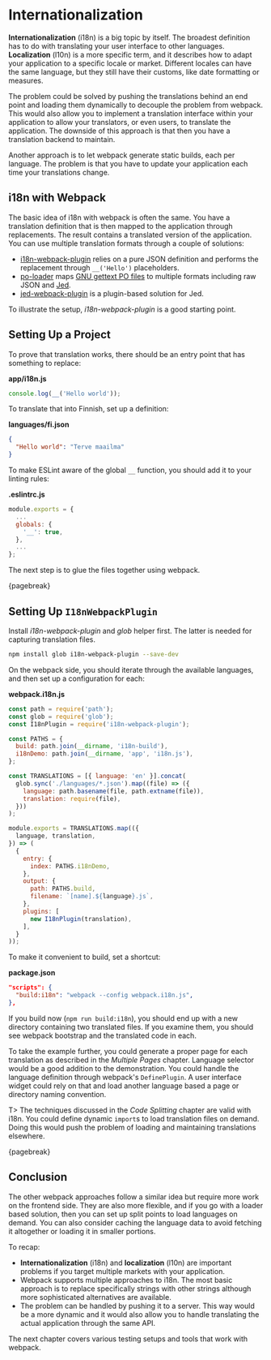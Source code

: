 # Internationalization

**Internationalization** (i18n) is a big topic by itself. The broadest definition has to do with translating your user interface to other languages. **Localization** (l10n) is a more specific term, and it describes how to adapt your application to a specific locale or market. Different locales can have the same language, but they still have their customs, like date formatting or measures.

The problem could be solved by pushing the translations behind an end point and loading them dynamically to decouple the problem from webpack. This would also allow you to implement a translation interface within your application to allow your translators, or even users, to translate the application. The downside of this approach is that then you have a translation backend to maintain.

Another approach is to let webpack generate static builds, each per language. The problem is that you have to update your application each time your translations change.

## i18n with Webpack

The basic idea of i18n with webpack is often the same. You have a translation definition that is then mapped to the application through replacements. The result contains a translated version of the application. You can use multiple translation formats through a couple of solutions:

* [i18n-webpack-plugin](https://www.npmjs.com/package/i18n-webpack-plugin) relies on a pure JSON definition and performs the replacement through `__('Hello')` placeholders.
* [po-loader](https://www.npmjs.com/package/po-loader) maps [GNU gettext PO files](https://www.gnu.org/software/gettext/manual/html_node/PO-Files.html) to multiple formats including raw JSON and [Jed](https://messageformat.github.io/Jed/).
* [jed-webpack-plugin](https://www.npmjs.com/package/jed-webpack-plugin) is a plugin-based solution for Jed.

To illustrate the setup, *i18n-webpack-plugin* is a good starting point.

## Setting Up a Project

To prove that translation works, there should be an entry point that has something to replace:

**app/i18n.js**

```javascript
console.log(__('Hello world'));
```

To translate that into Finnish, set up a definition:

**languages/fi.json**

```json
{
  "Hello world": "Terve maailma"
}
```

To make ESLint aware of the global `__` function, you should add it to your linting rules:

**.eslintrc.js**

```javascript
module.exports = {
  ...
  globals: {
    '__': true,
  },
  ...
};
```

The next step is to glue the files together using webpack.

{pagebreak}

## Setting Up `I18nWebpackPlugin`

Install *i18n-webpack-plugin* and *glob* helper first. The latter is needed for capturing translation files.

```bash
npm install glob i18n-webpack-plugin --save-dev
```

On the webpack side, you should iterate through the available languages, and then set up a configuration for each:

**webpack.i18n.js**

```javascript
const path = require('path');
const glob = require('glob');
const I18nPlugin = require('i18n-webpack-plugin');

const PATHS = {
  build: path.join(__dirname, 'i18n-build'),
  i18nDemo: path.join(__dirname, 'app', 'i18n.js'),
};

const TRANSLATIONS = [{ language: 'en' }].concat(
  glob.sync('./languages/*.json').map((file) => ({
    language: path.basename(file, path.extname(file)),
    translation: require(file),
  }))
);

module.exports = TRANSLATIONS.map(({
  language, translation,
}) => (
  {
    entry: {
      index: PATHS.i18nDemo,
    },
    output: {
      path: PATHS.build,
      filename: `[name].${language}.js`,
    },
    plugins: [
      new I18nPlugin(translation),
    ],
  }
));
```

To make it convenient to build, set a shortcut:

**package.json**

```json
"scripts": {
  "build:i18n": "webpack --config webpack.i18n.js",
},
```

If you build now (`npm run build:i18n`), you should end up with a new directory containing two translated files. If you examine them, you should see webpack bootstrap and the translated code in each.

To take the example further, you could generate a proper page for each translation as described in the *Multiple Pages* chapter. Language selector would be a good addition to the demonstration. You could handle the language definition through webpack's `DefinePlugin`. A user interface widget could rely on that and load another language based a page or directory naming convention.

T> The techniques discussed in the *Code Splitting* chapter are valid with i18n. You could define dynamic `import`s to load translation files on demand. Doing this would push the problem of loading and maintaining translations elsewhere.

{pagebreak}

## Conclusion

The other webpack approaches follow a similar idea but require more work on the frontend side. They are also more flexible, and if you go with a loader based solution, then you can set up split points to load languages on demand. You can also consider caching the language data to avoid fetching it altogether or loading it in smaller portions.

To recap:

* **Internationalization** (i18n) and **localization** (l10n) are important problems if you target multiple markets with your application.
* Webpack supports multiple approaches to i18n. The most basic approach is to replace specifically strings with other strings although more sophisticated alternatives are available.
* The problem can be handled by pushing it to a server. This way would be a more dynamic and it would also allow you to handle translating the actual application through the same API.

The next chapter covers various testing setups and tools that work with webpack.
